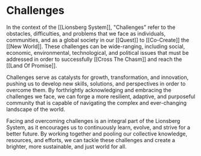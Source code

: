 # Challenges

In the context of the [[Lionsberg System]], "Challenges" refer to the obstacles, difficulties, and problems that we face as individuals, communities, and as a global society in our [[Quest]] to [[Co-Create]] the [[New World]]. These challenges can be wide-ranging, including social, economic, environmental, technological, and political issues that must be addressed in order to successfully [[Cross The Chasm]] and reach the [[Land Of Promise]].

Challenges serve as catalysts for growth, transformation, and innovation, pushing us to develop new skills, solutions, and perspectives in order to overcome them. By forthrightly acknowledging and embracing the challenges we face, we can forge a more resilient, adaptive, and purposeful community that is capable of navigating the complex and ever-changing landscape of the world.

Facing and overcoming challenges is an integral part of the Lionsberg System, as it encourages us to continuously learn, evolve, and strive for a better future. By working together and pooling our collective knowledge, resources, and efforts, we can tackle these challenges and create a brighter, more sustainable, and just world for all.